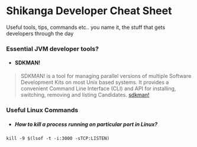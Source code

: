 # Shikanga Developer Cheat Sheet
Useful tools, tips, commands etc.. you name it, the stuff that gets developers through the day

### Essential JVM developer tools?

* #### SDKMAN!
> SDKMAN! is a tool for managing parallel versions of multiple Software Development Kits on most Unix based systems. It provides a convenient Command Line Interface (CLI) and API for installing, switching, removing and listing Candidates.
[sdkman!](https://sdkman.io/)


### Useful Linux Commands

* ##### How to kill a process running on particular port in Linux?
```
kill -9 $(lsof -t -i:3000 -sTCP:LISTEN)
```
